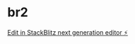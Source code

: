 # br2

[Edit in StackBlitz next generation editor ⚡️](https://stackblitz.com/~/github.com/brhot/br2)